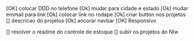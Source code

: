 

[OK] colocar DDD no telefone
[Ok] mudar para cidade e estado 
[Ok] mudar emmail para link
[Ok] colocar link no rodape 
[Ok] criar button nos projetos
[] descricao do projetos 
[Ok] ancorar navbar 
[OK] Responsivo



[] resolver o readme do controle de estoque 
[] subir os projetos do Nlw










